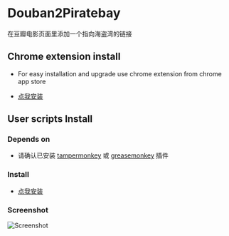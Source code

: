 # Douban2Piratebay
在豆瓣电影页面里添加一个指向海盗湾的链接 
## Chrome extension install
 * For easy installation and upgrade use chrome extension from chrome app store

 * [点我安装](https://chrome.google.com/webstore/detail/douban2piratebay/mamkkemcfblpkjjkhceffledimnblilg) 

## User scripts Install
### Depends on
* 请确认已安装 [tampermonkey](http://tampermonkey.net/) 或 [greasemonkey](http://www.greasespot.net/) 插件 
### Install
* [点我安装](https://github.com/bitdust/Douban2Piratebay/raw/master/Douban2Piratebay.user.js) 
### Screenshot
![Screenshot](./screenshot.gif)
